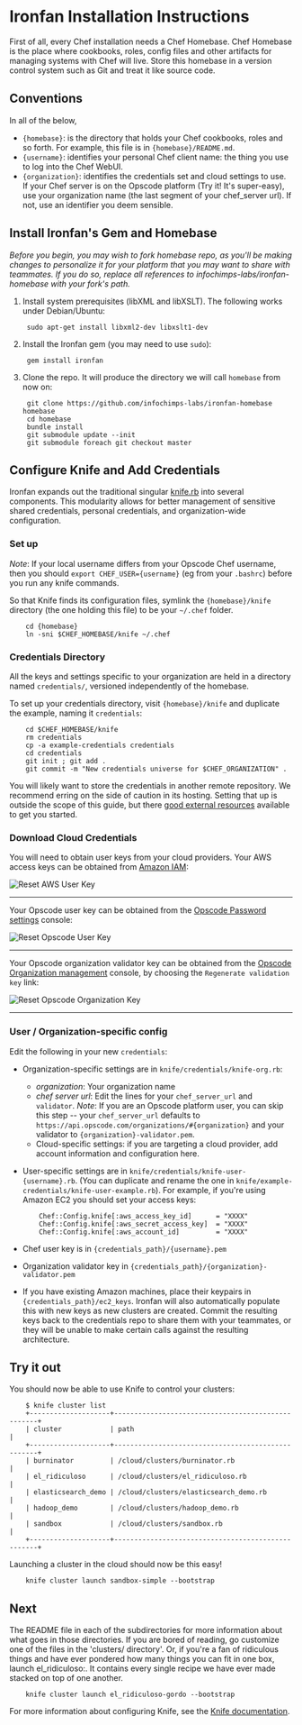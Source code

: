 # Ironfan Installation Instructions

First of all, every Chef installation needs a Chef Homebase. Chef Homebase is the place where cookbooks, roles, config files and other artifacts for managing systems with Chef will live. Store this homebase in a version control system such as Git and treat it like source code.

## Conventions

In all of the below,

* `{homebase}`: is the directory that holds your Chef cookbooks, roles and so forth. For example, this file is in `{homebase}/README.md`.
* `{username}`: identifies your personal Chef client name: the thing you use to log into the Chef WebUI.
* `{organization}`: identifies the credentials set and cloud settings to use.  If your Chef server is on the Opscode platform (Try it! It's super-easy), use your organization name (the last segment of your chef_server url). If not, use an identifier you deem sensible.

<a name="initial_install"></a>
## Install Ironfan's Gem and Homebase

_Before you begin, you may wish to fork homebase repo, as you'll be making changes to personalize it for your platform that you may want to share with teammates. If you do so, replace all references to infochimps-labs/ironfan-homebase with your fork's path._

1. Install system prerequisites (libXML and libXSLT). The following works under Debian/Ubuntu:

        sudo apt-get install libxml2-dev libxslt1-dev

1. Install the Ironfan gem (you may need to use `sudo`):

        gem install ironfan

1. Clone the repo. It will produce the directory we will call `homebase` from now on:

        git clone https://github.com/infochimps-labs/ironfan-homebase homebase
        cd homebase
        bundle install
        git submodule update --init
        git submodule foreach git checkout master

<a name="knife-configuration"></a>
## Configure Knife and Add Credentials

Ironfan expands out the traditional singular [knife.rb](http://wiki.opscode.com/display/chef/Knife#Knife-ConfiguringYourSystemForKnife) into several components. This modularity allows for better management of sensitive shared credentials, personal credentials, and organization-wide configuration.

### Set up 

_Note_: If your local username differs from your Opscode Chef username, then you should `export CHEF_USER={username}` (eg from your `.bashrc`) before you run any knife commands.

So that Knife finds its configuration files, symlink the `{homebase}/knife` directory (the one holding this file) to be your `~/.chef` folder.

        cd {homebase} 
        ln -sni $CHEF_HOMEBASE/knife ~/.chef

<a name="credentials"></a>
### Credentials Directory

All the keys and settings specific to your organization are held in a directory named `credentials/`, versioned independently of the homebase.

To set up your credentials directory, visit `{homebase}/knife` and duplicate the example, naming it `credentials`:

        cd $CHEF_HOMEBASE/knife 
        rm credentials
        cp -a example-credentials credentials
        cd credentials
        git init ; git add .
        git commit -m "New credentials universe for $CHEF_ORGANIZATION" .

You will likely want to store the credentials in another remote repository. We recommend erring on the side of caution in its hosting. Setting that up is outside the scope of this guide, but there [good external resources](http://book.git-scm.com/3_distributed_workflows.html) available to get you started.

<a name="download"></a>
### Download Cloud Credentials

You will need to obtain user keys from your cloud providers. Your AWS access keys can be obtained from [Amazon IAM](https://console.aws.amazon.com/iam/home):

![Reset AWS User Key](https://github.com/infochimps-labs/ironfan/wiki/aws_user_key.png)

__________________________________________________________________________

Your Opscode user key can be obtained from the [Opscode Password settings](https://www.opscode.com/account/password) console:

![Reset Opscode User Key](https://github.com/infochimps-labs/ironfan/wiki/opscode_user_key.png)

__________________________________________________________________________

Your Opscode organization validator key can be obtained from the [Opscode Organization management](https://manage.opscode.com/organizations) console, by choosing the `Regenerate validation key` link:

![Reset Opscode Organization Key](https://github.com/infochimps-labs/ironfan/wiki/opscode_org_key.png)

__________________________________________________________________________


<a name="org"></a>
### User / Organization-specific config

Edit the following in your new `credentials`:

* Organization-specific settings are in `knife/credentials/knife-org.rb`:
  - _organization_:          Your organization name 
  - _chef server url_:       Edit the lines for your `chef_server_url` and `validator`. _Note_: If you are an Opscode platform user, you can skip this step -- your `chef_server_url` defaults to `https://api.opscode.com/organizations/#{organization}` and your validator to `{organization}-validator.pem`.
  - Cloud-specific settings: if you are targeting a cloud provider, add account information and configuration here. 

* User-specific settings are in `knife/credentials/knife-user-{username}.rb`. (You can duplicate and rename the one in `knife/example-credentials/knife-user-example.rb`). For example, if you're using Amazon EC2 you should set your access keys:

          Chef::Config.knife[:aws_access_key_id]      = "XXXX"
          Chef::Config.knife[:aws_secret_access_key]  = "XXXX"
          Chef::Config.knife[:aws_account_id]         = "XXXX"
        
* Chef user key is in `{credentials_path}/{username}.pem`

* Organization validator key in `{credentials_path}/{organization}-validator.pem`

* If you have existing Amazon machines, place their keypairs in `{credentials_path}/ec2_keys`. Ironfan will also automatically populate this with new keys as new clusters are created. Commit the resulting keys back to the credentials repo to share them with your teammates, or they will be unable to make certain calls against the resulting architecture.

<a name="go_speed_racer"></a>
## Try it out

You should now be able to use Knife to control your clusters:

        $ knife cluster list
        +--------------------+---------------------------------------------------+ 
        | cluster            | path                                              |
        +--------------------+---------------------------------------------------+
        | burninator         | /cloud/clusters/burninator.rb                     |
        | el_ridiculoso      | /cloud/clusters/el_ridiculoso.rb                  |
        | elasticsearch_demo | /cloud/clusters/elasticsearch_demo.rb             |
        | hadoop_demo        | /cloud/clusters/hadoop_demo.rb                    |
        | sandbox            | /cloud/clusters/sandbox.rb                        |
        +--------------------+---------------------------------------------------+

Launching a cluster in the cloud should now be this easy!

        knife cluster launch sandbox-simple --bootstrap

## Next

The README file in each of the subdirectories for more information about what goes in those directories. If you are bored of reading, go customize one of the files in the 'clusters/ directory'. Or, if you're a fan of ridiculous things and have ever pondered how many things you can fit in one box, launch el_ridiculoso:. It contains every single recipe we have ever made stacked on top of one another.

        knife cluster launch el_ridiculoso-gordo --bootstrap

For more information about configuring Knife, see the [Knife documentation](http://wiki.opscode.com/display/chef/knife).